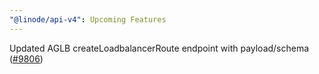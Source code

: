 ```yaml
---
"@linode/api-v4": Upcoming Features
---
```


Updated AGLB createLoadbalancerRoute endpoint with payload/schema ([#9806](https://github.com/linode/manager/pull/9806))
